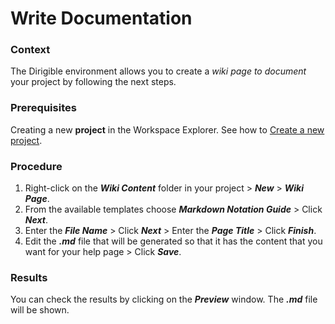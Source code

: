 # Write Documentation

### **Context**

The Dirigible environment allows you to create a *wiki page to document* your project by following the next steps.

### **Prerequisites**

 Creating a new **project** in the Workspace Explorer. See how to [Create a new project][1].

 
### **Procedure**

1. Right-click on the __*Wiki Content*__ folder in your project > __*New*__ > __*Wiki Page*__.
2. From the available templates choose __*Markdown Notation Guide*__ > Click __*Next*__. 
3. Enter the __*File Name*__ > Click __*Next*__ > Enter the __*Page Title*__ > Click __*Finish*__.
4. Edit the __*.md*__ file that will be generated so that it has the content that you want for your help page > Click __*Save*__.

### **Results**

You can check the results by clicking on the __*Preview*__ window. The __*.md*__ file will be shown.

[1]: https://github.com/dirigiblelabs/curriculum/tree/master/TeodoraBancheva/WrittenDocumentation/DataStructures.md
